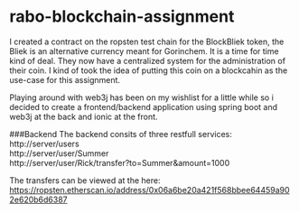 # rabo-blockchain-assignment

I created a contract on the ropsten test chain for the BlockBliek token, the Bliek is an alternative currency meant for Gorinchem. It is a time for time kind of deal.
They now have a centralized system for the administration of their coin. I kind of took the idea of putting this coin on a blockcahin as the use-case for this assignment.  

Playing around with web3j has been on my wishlist for a little while so i decided to create a frontend/backend application using spring boot and web3j at the back and ionic at the front.

###Backend
The backend consits of three restfull services:  
http://server/users  
http://server/user/Summer  
http://server/user/Rick/transfer?to=Summer&amount=1000

The transfers can be viewed at the here: https://ropsten.etherscan.io/address/0x06a6be20a421f568bbee64459a902e620b6d6387

